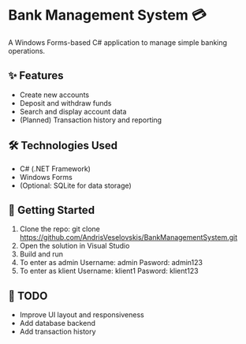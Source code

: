 # Bank Management System 💳

A Windows Forms-based C# application to manage simple banking operations.

## ✨ Features
- Create new accounts
- Deposit and withdraw funds
- Search and display account data
- (Planned) Transaction history and reporting

## 🛠 Technologies Used
- C# (.NET Framework)
- Windows Forms
- (Optional: SQLite for data storage)

## 🚀 Getting Started
1. Clone the repo:
git clone https://github.com/AndrisVeselovskis/BankManagementSystem.git
2. Open the solution in Visual Studio
3. Build and run
4. To enter as admin Username: admin Pasword: admin123
5. To enter as klient Username: klient1 Pasword: klient123

## 📌 TODO
- Improve UI layout and responsiveness
- Add database backend
- Add transaction history
